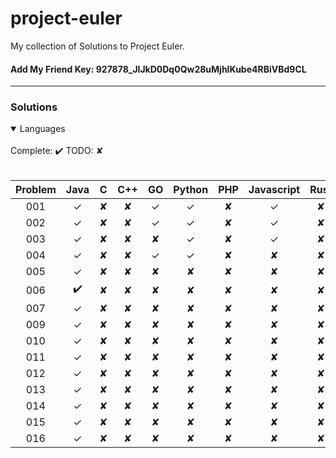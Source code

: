 # project-euler

My collection of Solutions to Project Euler.

#### Add My Friend Key: 927878_JlJkD0Dq0Qw28uMjhIKube4RBiVBd9CL

---

### Solutions
<details open>
 <br>
  Complete: ✔️ TODO: ✘
 <br><br>
<summary>Languages</summary>
  <table>
    <thead>
      <tr>
          <th aligin="center">Problem</th>
          <th aligin="center">Java</th>
          <th aligin="center">C</th>
          <th aligin="center">C++</th>
          <th aligin="center">GO</th>
          <th aligin="center">Python</th>
          <th aligin="center">PHP</th>
          <th aligin="center">Javascript</th>
          <th aligin="center">Rust</th>
          <th aligin="center">Ruby</th>
      </tr>
    </thead>
    <tbody>
      <tr>
        <td align="center">001</td>
        <td align="center">✓</td>
        <td align="center">✘</td>
        <td align="center">✘</td>
        <td align="center">✓</td>
        <td align="center">✓</td>
        <td align="center">✘</td>
        <td align="center">✓</td>
        <td align="center">✘</td>
       <td align="center">✘</td>
      </tr>
        <tr>
        <td align="center">002</td>
        <td align="center">✓</td>
        <td align="center">✘</td>
        <td align="center">✘</td>
        <td align="center">✓</td>
        <td align="center">✓</td>
        <td align="center">✘</td>
        <td align="center">✓</td>
        <td align="center">✘</td>
        <td align="center">✘</td>
      </tr
        <tr>
        <td align="center">003</td>
        <td align="center">✓</td>
        <td align="center">✘</td>
        <td align="center">✘</td>
        <td align="center">✘</td>
        <td align="center">✓</td>
        <td align="center">✘</td>
        <td align="center">✓</td>
        <td align="center">✘</td>
        <td align="center">✘</td>
      </tr>
        <tr>
        <td align="center">004</td>
        <td align="center">✓</td>
        <td align="center">✘</td>
        <td align="center">✘</td>
        <td align="center">✓</td>
        <td align="center">✓</td>
        <td align="center">✘</td>
        <td align="center">✘</td>
        <td align="center">✘</td>
        <td align="center">✘</td>
      </tr>
        <tr>
        <td align="center">005</td>
        <td align="center">✓</td>
        <td align="center">✘</td>
        <td align="center">✘</td>
        <td align="center">✘</td>
        <td align="center">✘</td>
        <td align="center">✘</td>
        <td align="center">✘</td>
        <td align="center">✘</td> 
        <td align="center">✘</td>
      </tr>
        <tr>
        <td align="center">006</td>
        <td align="center">✔️</td>
        <td align="center">✘</td>
        <td align="center">✘</td>
        <td align="center">✘</td>
        <td align="center">✘</td>
        <td align="center">✘</td>
        <td align="center">✘</td>
        <td align="center">✘</td>
        <td align="center">✘</td>
      </tr>
        <tr>
        <td align="center">007</td>
        <td align="center">✓</td>
        <td align="center">✘</td>
        <td align="center">✘</td>
        <td align="center">✘</td>
        <td align="center">✘</td>
        <td align="center">✘</td>
        <td align="center">✘</td>
        <td align="center">✘</td>
        <td align="center">✘</td>
      </tr>
        <tr>
        <td align="center">009</td>
        <td align="center">✓</td>
        <td align="center">✘</td>
        <td align="center">✘</td>
        <td align="center">✘</td>
        <td align="center">✘</td>
        <td align="center">✘</td>
        <td align="center">✘</td>
        <td align="center">✘</td>
        <td align="center">✘</td>
      </tr>
        <tr>
        <td align="center">010</td>
        <td align="center">✓</td>
        <td align="center">✘</td>
        <td align="center">✘</td>
        <td align="center">✘</td>
        <td align="center">✘</td>
        <td align="center">✘</td>
        <td align="center">✘</td>
        <td align="center">✘</td>
        <td align="center">✘</td>
      </tr>
        <tr>
        <td align="center">011</td>
        <td align="center">✓</td>
        <td align="center">✘</td>
        <td align="center">✘</td>
        <td align="center">✘</td>
        <td align="center">✘</td>
        <td align="center">✘</td>
        <td align="center">✘</td>
        <td align="center">✘</td>
        <td align="center">✘</td>
      </tr>
        <tr>
        <td align="center">012</td>
        <td align="center">✓</td>
        <td align="center">✘</td>
        <td align="center">✘</td>
        <td align="center">✘</td>
        <td align="center">✘</td>
        <td align="center">✘</td>
        <td align="center">✘</td>
        <td align="center">✘</td>
        <td align="center">✘</td>
      </tr>
        <tr>
        <td align="center">013</td>
        <td align="center">✓</td>
        <td align="center">✘</td>
        <td align="center">✘</td>
        <td align="center">✘</td>
        <td align="center">✘</td>
        <td align="center">✘</td>
        <td align="center">✘</td>
        <td align="center">✘</td>
        <td align="center">✘</td>
      </tr>
        <tr>
        <td align="center">014</td>
        <td align="center">✓</td>
        <td align="center">✘</td>
        <td align="center">✘</td>
        <td align="center">✘</td>
        <td align="center">✘</td>
        <td align="center">✘</td>
        <td align="center">✘</td>
        <td align="center">✘</td>
        <td align="center">✘</td>
      </tr>
        <tr>
        <td align="center">015</td>
        <td align="center">✓</td>
        <td align="center">✘</td>
        <td align="center">✘</td>
        <td align="center">✘</td>
        <td align="center">✘</td>
        <td align="center">✘</td>
        <td align="center">✘</td>
        <td align="center">✘</td>
        <td align="center">✘</td>
      </tr>
        <tr>
        <td align="center">016</td>
        <td align="center">✓</td>
        <td align="center">✘</td>
        <td align="center">✘</td>
        <td align="center">✘</td>
        <td align="center">✘</td>
        <td align="center">✘</td>
        <td align="center">✘</td>
        <td align="center">✘</td>
        <td align="center">✘</td>
      </tr>
    </tbody>
  </table>

